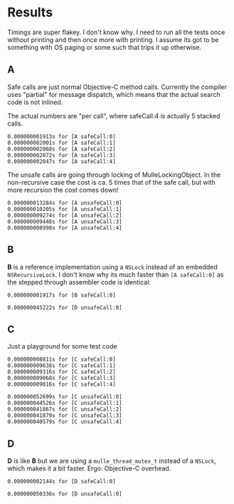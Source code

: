 # Results

   Timings are super flakey. I don't know why. I need to run all the tests
   once without printing and then once more with printing. I assume its got
   to be something with OS paging or some such that trips it up otherwise.

## A

Safe calls are just normal Objective-C method calls. Currently the compiler
uses "partial" for message dispatch, which means that the actual search code
is not inlined.

The actual numbers are "per call", where safeCall:4 is actually 5 stacked
calls.

```
0.000000001913s for [A safeCall:0]
0.000000002001s for [A safeCall:1]
0.000000002068s for [A safeCall:2]
0.000000002072s for [A safeCall:3]
0.000000002047s for [A safeCall:4]
```

The unsafe calls are going through locking of MulleLockingObject. In the
non-recursive case the cost is ca. 5 times that of the safe call, but with
more recursion the cost comes down!

```
0.000000013284s for [A unsafeCall:0]
0.000000010205s for [A unsafeCall:1]
0.000000009274s for [A unsafeCall:2]
0.000000009448s for [A unsafeCall:3]
0.000000008998s for [A unsafeCall:4]

```

## B

**B** is a reference implementation using a `NSLock` instead of an embedded
`NSRecursiveLock`. I don't know why its much faster than `[A safeCall:0]`
as the stepped through assembler code is identical:


```
0.000000001917s for [B safeCall:0]
```

```
0.000000045222s for [D unsafeCall:0]
```

## C

Just a playground for some test code

```
0.000000008811s for [C safeCall:0]
0.000000009638s for [C safeCall:1]
0.000000009316s for [C safeCall:2]
0.000000009068s for [C safeCall:3]
0.000000009016s for [C safeCall:4]

0.000000052699s for [C unsafeCall:0]
0.000000044526s for [C unsafeCall:1]
0.000000041867s for [C unsafeCall:2]
0.000000041879s for [C unsafeCall:3]
0.000000040579s for [C unsafeCall:4]
```

## D

**D** is like **B** but we are using a `mulle_thread_mutex_t` instead of a
`NSLock`, which makes it a bit faster. Ergo: Objective-C overhead.

```
0.000000002144s for [D safeCall:0]
```

```
0.000000050336s for [D unsafeCall:0]
```


